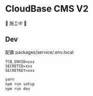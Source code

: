 # CloudBase CMS V2

👷 施工中 🚧

## Dev

配置 packages/service/.env.local

```
TCB_ENVID=xxx
SECRETID=xxx
SECRETKEY=xxx
```

```bash
yarn
npm run setup
npm run dev
```
